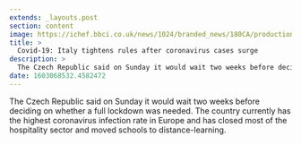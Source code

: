 ```yaml
--- 
extends: _layouts.post 
section: content 
image: https://ichef.bbci.co.uk/news/1024/branded_news/180CA/production/_114960589_mediaitem114960586.jpg 
title: > 
  Covid-19: Italy tightens rules after coronavirus cases surge 
description: > 
  The Czech Republic said on Sunday it would wait two weeks before deciding on whether a full lockdown was needed.The country currently has the highest coronavirus infection rate in Europe and has closed most of the hospitality sector and moved schools to distance-learning. 
date: 1603068532.4582472 
--- 
```

The Czech Republic said on Sunday it would wait two weeks before deciding on whether a full lockdown was needed. The country currently has the highest coronavirus infection rate in Europe and has closed most of the hospitality sector and moved schools to distance-learning.